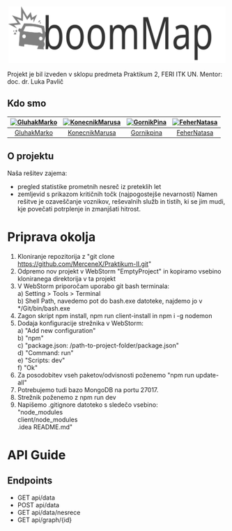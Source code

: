 <p align="center"><img src="client/src/components/design/boomLogo.svg" alt="boomMap" title="boomMap" width="500" height="130"/></p>

Projekt je bil izveden v sklopu predmeta Praktikum 2, FERI ITK UN.
Mentor: doc. dr. Luka Pavlič

## Kdo smo 
[<img alt="GluhakMarko" src="https://avatars3.githubusercontent.com/u/36963174?s=400&v=4" width="100">](https://github.com/MerceneX) |[<img alt="KonecnikMarusa" src="https://avatars1.githubusercontent.com/u/33929107?s=400&v=4" width="100">](https://github.com/marusakonecnik) |[<img alt="GornikPina" src="https://avatars3.githubusercontent.com/u/33715956?s=400&v=4" width="100">](https://github.com/Gornikpina) |[<img alt="FeherNatasa" src="https://avatars3.githubusercontent.com/u/33715956?s=400&v=4" width="100">](https://github.com/FeherNatasa) |
:---: |:---: |:---: |:---: |
[GluhakMarko](https://github.com/MerceneX) |[KonecnikMarusa](https://github.com/FeherNatasa) |[Gornikpina](https://github.com/Gornikpina) |[FeherNatasa](https://github.com/FeherNatasa) |


## O projektu
Naša rešitev zajema:
* pregled statistike prometnih nesreč iz preteklih let
* zemljevid s prikazom kritičnih točk (najpogostejše nevarnosti)
Namen rešitve je ozaveščanje voznikov, reševalnih služb in tistih, ki se jim mudi, kje povečati potrplenje in zmanjšati hitrost.

# Priprava okolja
1. Kloniranje repozitorija z "git clone https://github.com/MerceneX/Praktikum-II.git"
2. Odpremo nov projekt v WebStorm "EmptyProject" in kopiramo vsebino kloniranega direktorija
v ta projekt
3. V WebStorm priporočam uporabo git bash terminala:    
a) Setting > Tools > Terminal   
b) Shell Path, navedemo pot do bash.exe datoteke, najdemo jo v */Git/bin/bash.exe
4. Zagon skript npm install, npm run client-install in npm i -g nodemon
5. Dodaja konfiguracije strežnika v WebStorm:   
a) "Add new configuration"  
b) "npm"    
c) "package.json: /path-to-project-folder/package.json"     
d) "Command: run"   
e) "Scripts: dev"   
f) "Ok"
6. Za posodobitev vseh paketov/odvisnosti poženemo "npm run update-all"
7. Potrebujemo tudi bazo MongoDB na portu 27017.
8. Strežnik poženemo z npm run dev
9. Napišemo .gitignore datoteko s sledečo vsebino:  
"node_modules   
client/node_modules     
.idea
README.md"

# API Guide
## Endpoints
- GET api/data
- POST api/data
- GET api/data/nesrece
- GET api/graph/{id}
